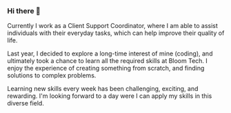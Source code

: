 ### Hi there 👋

Currently I work as a Client Support Coordinator, where I am able to assist individuals with their everyday tasks, which can help improve their quality of life.

Last year, I decided to explore a long-time interest of mine (coding), and ultimately took a chance to learn all the required skills at Bloom Tech. I enjoy the experience of creating something from scratch, and finding solutions to complex problems.

Learning new skills every week has been challenging, exciting, and rewarding. I'm looking forward to a day were I can apply my skills in this diverse field.

<!--
**JorgeEvangelista500/JorgeEvangelista500** is a ✨ _special_ ✨ repository because its `README.md` (this file) appears on your GitHub profile.

Here are some ideas to get you started:

- 🔭 I’m currently working on ...
- 🌱 I’m currently learning ...
- 👯 I’m looking to collaborate on ...
- 🤔 I’m looking for help with ...
- 💬 Ask me about ...
- 📫 How to reach me: ...
- 😄 Pronouns: ...
- ⚡ Fun fact: ...
-->
